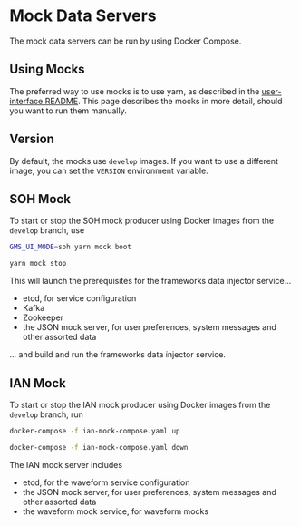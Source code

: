 # Mock Data Servers

The mock data servers can be run by using Docker Compose.

## Using Mocks

The preferred way to use mocks is to use yarn, as described in the [user-interface README](../../../../typescript/user-interface/README.md). This page describes the mocks in more detail, should you want to run them manually.

## Version

By default, the mocks use `develop` images. If you want to use a different image, you can set the `VERSION` environment variable.

## SOH Mock

To start or stop the SOH mock producer using Docker images from the `develop` branch, use

```sh
GMS_UI_MODE=soh yarn mock boot

yarn mock stop
```

This will launch the prerequisites for the frameworks data injector service...

- etcd, for service configuration
- Kafka
- Zookeeper
- the JSON mock server, for user preferences, system messages and other assorted data

... and build and run the frameworks data injector service.

## IAN Mock

To start or stop the IAN mock producer using Docker images from the `develop` branch, run

```sh
docker-compose -f ian-mock-compose.yaml up

docker-compose -f ian-mock-compose.yaml down
```

The IAN mock server includes

- etcd, for the waveform service configuration
- the JSON mock server, for user preferences, system messages and other assorted data
- the waveform mock service, for waveform mocks
